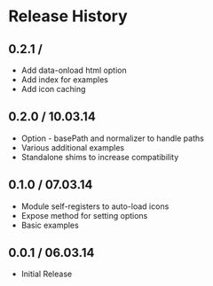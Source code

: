 # Release History

## 0.2.1 /

* Add data-onload html option
* Add index for examples
* Add icon caching

## 0.2.0 / 10.03.14

* Option - basePath and normalizer to handle paths
* Various additional examples
* Standalone shims to increase compatibility

## 0.1.0 / 07.03.14

* Module self-registers to auto-load icons
* Expose method for setting options
* Basic examples

## 0.0.1 / 06.03.14

* Initial Release
